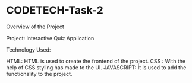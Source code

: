 # CODETECH-Task-2

 Overview of the Project

 Project: Interactive Quiz Application

 Technology Used:

 HTML: HTML is used to create the frontend of the project.
 CSS : With the help of CSS styling has made to the UI. 
 JAVASCRIPT: It is used to add the functionality to the project.
